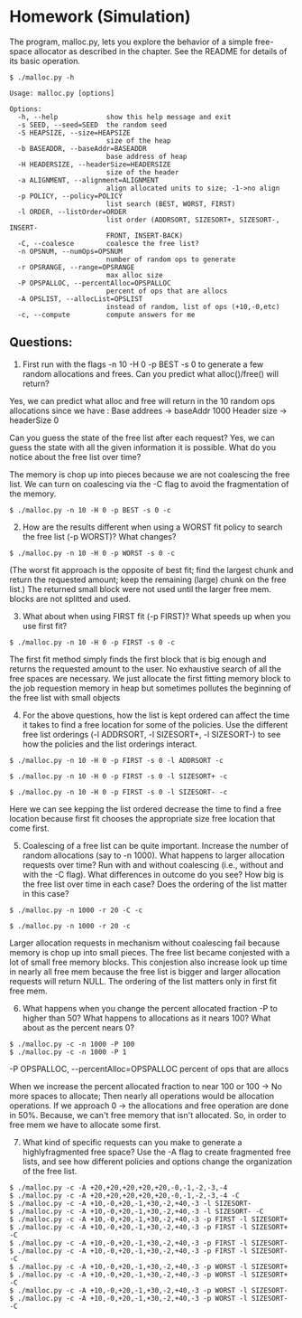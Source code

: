 # Homework (Simulation)
The program, malloc.py, lets you explore the behavior of a simple free-space allocator as described in the chapter. See the README for details of its basic operation.

```
$ ./malloc.py -h
```
```
Usage: malloc.py [options]

Options:
  -h, --help            show this help message and exit
  -s SEED, --seed=SEED  the random seed
  -S HEAPSIZE, --size=HEAPSIZE
                        size of the heap
  -b BASEADDR, --baseAddr=BASEADDR
                        base address of heap
  -H HEADERSIZE, --headerSize=HEADERSIZE
                        size of the header
  -a ALIGNMENT, --alignment=ALIGNMENT
                        align allocated units to size; -1->no align
  -p POLICY, --policy=POLICY
                        list search (BEST, WORST, FIRST)
  -l ORDER, --listOrder=ORDER
                        list order (ADDRSORT, SIZESORT+, SIZESORT-, INSERT-
                        FRONT, INSERT-BACK)
  -C, --coalesce        coalesce the free list?
  -n OPSNUM, --numOps=OPSNUM
                        number of random ops to generate
  -r OPSRANGE, --range=OPSRANGE
                        max alloc size
  -P OPSPALLOC, --percentAlloc=OPSPALLOC
                        percent of ops that are allocs
  -A OPSLIST, --allocList=OPSLIST
                        instead of random, list of ops (+10,-0,etc)
  -c, --compute         compute answers for me
```
## Questions:
 
1. First run with the flags -n 10 -H 0 -p BEST -s 0 to generate a few random allocations and frees. 
Can you predict what alloc()/free() will return?

Yes, we can predict what alloc and free will return in the 10 random ops allocations since we have :
Base addrees -> baseAddr 1000
Header size -> headerSize 0

Can you guess the state of the free list after each request?
Yes, we can guess the state with all the given information it is possible.
What do you notice about the free list over time?

The memory is chop up into pieces because we are not coalescing the free list. We can turn on coalescing via the -C flag to avoid the fragmentation of the memory.
```
$ ./malloc.py -n 10 -H 0 -p BEST -s 0 -c
```

2. How are the results different when using a WORST fit policy to search the free list (-p WORST)? What changes?
```
$ ./malloc.py -n 10 -H 0 -p WORST -s 0 -c
```
(The worst fit approach is the opposite of best fit; find the largest chunk
and return the requested amount; keep the remaining (large) chunk on
the free list.)
The returned small block were not used until the larger free mem. blocks are not splitted and used.

3. What about when using FIRST fit (-p FIRST)? What speeds up when you use first fit?

```
$ ./malloc.py -n 10 -H 0 -p FIRST -s 0 -c
```
The first fit method simply finds the first block that is big enough and
returns the requested amount to the user.
No exhaustive search of all the free spaces are necessary. We just allocate the first fitting memory block to the job requestion memory in heap but sometimes pollutes the beginning of the free list with small objects

4. For the above questions, how the list is kept ordered can affect the time it takes to find a free location for some of the policies. Use the different free list orderings (-l ADDRSORT, -l SIZESORT+, -l SIZESORT-) to see how the policies and the list orderings interact.

```
$ ./malloc.py -n 10 -H 0 -p FIRST -s 0 -l ADDRSORT -c
``` 
```
$ ./malloc.py -n 10 -H 0 -p FIRST -s 0 -l SIZESORT+ -c
```
```
$ ./malloc.py -n 10 -H 0 -p FIRST -s 0 -l SIZESORT- -c
```
Here we can see kepping the list ordered decrease the time to find a free location because first fit chooses the appropriate size free location that come first.

5. Coalescing of a free list can be quite important. Increase the number of random allocations (say to -n 1000). What happens to larger allocation requests over time? Run with and without coalescing (i.e., without and with the -C flag). What differences in outcome do you see? How big is the free list over time in each case? Does the ordering of the list matter in this case?
```
$ ./malloc.py -n 1000 -r 20 -C -c
```
```
$ ./malloc.py -n 1000 -r 20 -c
```

Larger allocation requests in mechanism without coalescing fail because memory is chop up into small pieces. The free list became conjested with a lot of small free memory blocks. This conjestion also increase look up time in nearly all free mem because the free list is bigger and larger allocation requests will return NULL.  The ordering of the list matters only in first fit free mem.

6. What happens when you change the percent allocated fraction -P to higher than 50? What happens to allocations as it nears 100? What about as the percent nears 0?
```
$ ./malloc.py -c -n 1000 -P 100
$ ./malloc.py -c -n 1000 -P 1
```
-P OPSPALLOC, --percentAlloc=OPSPALLOC
percent of ops that are allocs

When we increase the percent allocated fraction to near 100 or 100 -> No more spaces to allocate; Then nearly all operations would be allocation operations. If we approach 0 -> the allocations and free operation are done in 50%. Because, we can't free memory that isn't allocated. So, in order to free mem we have to allocate some first.

7. What kind of specific requests can you make to generate a highlyfragmented free space? Use the -A flag to create fragmented free lists, and see how different policies and options change the organization of the free list.

```
$ ./malloc.py -c -A +20,+20,+20,+20,+20,-0,-1,-2,-3,-4
$ ./malloc.py -c -A +20,+20,+20,+20,+20,-0,-1,-2,-3,-4 -C
$ ./malloc.py -c -A +10,-0,+20,-1,+30,-2,+40,-3 -l SIZESORT-
$ ./malloc.py -c -A +10,-0,+20,-1,+30,-2,+40,-3 -l SIZESORT- -C
$ ./malloc.py -c -A +10,-0,+20,-1,+30,-2,+40,-3 -p FIRST -l SIZESORT+
$ ./malloc.py -c -A +10,-0,+20,-1,+30,-2,+40,-3 -p FIRST -l SIZESORT+ -C
$ ./malloc.py -c -A +10,-0,+20,-1,+30,-2,+40,-3 -p FIRST -l SIZESORT-
$ ./malloc.py -c -A +10,-0,+20,-1,+30,-2,+40,-3 -p FIRST -l SIZESORT- -C
$ ./malloc.py -c -A +10,-0,+20,-1,+30,-2,+40,-3 -p WORST -l SIZESORT+
$ ./malloc.py -c -A +10,-0,+20,-1,+30,-2,+40,-3 -p WORST -l SIZESORT+ -C
$ ./malloc.py -c -A +10,-0,+20,-1,+30,-2,+40,-3 -p WORST -l SIZESORT-
$ ./malloc.py -c -A +10,-0,+20,-1,+30,-2,+40,-3 -p WORST -l SIZESORT- -C

```
